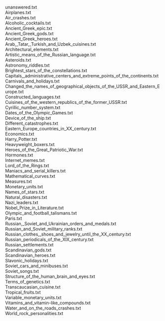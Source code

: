 unanswered.txt  
Airplanes.txt  
Air_crashes.txt  
Alcoholic_cocktails.txt  
Ancient_Greek_epic.txt  
Ancient_Greek_gods.txt  
Ancient_Greek_heroes.txt  
Arab,_Tatar,_Turkish_and_Uzbek_cuisines.txt  
Architectural_elements.txt  
Artistic_means_of_the_Russian_language.txt  
Asteroids.txt  
Astronomy_riddles.txt  
Brightest_stars_of_the_constellations.txt  
Capitals,_administrative_centers_and_extreme_points_of_the_continents.txt  
Carnivals_and_holidays.txt  
Changed_the_names_of_geographical_objects_of_the_USSR_and_Eastern_Europe.txt  
Constructed_languages.txt  
Cuisines_of_the_western_republics_of_the_former_USSR.txt  
Cyrillic_number_system.txt  
Dates_of_the_Olympic_Games.txt  
Device_of_the_ship.txt  
Different_catastrophes.txt  
Eastern_Europe_countries_in_XX_century.txt  
Economics.txt  
Harry_Potter.txt  
Heavyweight_boxers.txt  
Heroes_of_the_Great_Patriotic_War.txt  
Hormones.txt  
Internet_memes.txt  
Lord_of_the_Rings.txt  
Maniacs_and_serial_killers.txt  
Mathematical_curves.txt  
Measures.txt  
Monetary_units.txt  
Names_of_stars.txt  
Natural_disasters.txt  
Nazi_leaders.txt  
Nobel_Prize_in_Literature.txt  
Olympic_and_football_talismans.txt  
Paris.txt  
Russian,_Soviet_and_Ukrainian_orders_and_medals.txt  
Russian_and_Soviet_military_ranks.txt  
Russian_clothes,_shoes_and_jewelry_until_the_XX_century.txt  
Russian_periodicals_of_the_XIX_century.txt  
Russian_settlements.txt  
Scandinavian_gods.txt  
Scandinavian_heroes.txt  
Slavonic_holidays.txt  
Soviet_cars_and_minibuses.txt  
Soviet_songs.txt  
Structure_of_the_human_brain_and_eyes.txt  
Terms_of_genetics.txt  
Transcaucasian_cuisine.txt  
Tropical_fruits.txt  
Variable_monetary_units.txt  
Vitamins_and_vitamin-like_compounds.txt  
Water_and_on_the_roads_crashes.txt  
World_rock_personalities.txt  
